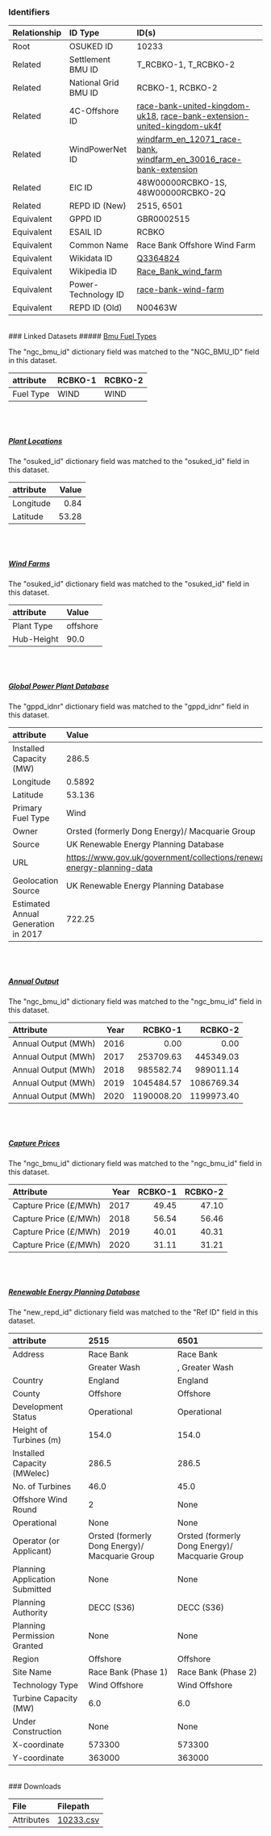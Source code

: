 ### Identifiers

| Relationship   | ID Type              | ID(s)                                                                                                                                                                                                                                                                |
|:---------------|:---------------------|:---------------------------------------------------------------------------------------------------------------------------------------------------------------------------------------------------------------------------------------------------------------------|
| Root           | OSUKED ID            | 10233                                                                                                                                                                                                                                                                |
| Related        | Settlement BMU ID    | T_RCBKO-1, T_RCBKO-2                                                                                                                                                                                                                                                 |
| Related        | National Grid BMU ID | RCBKO-1, RCBKO-2                                                                                                                                                                                                                                                     |
| Related        | 4C-Offshore ID       | [race-bank-united-kingdom-uk18](https://www.4coffshore.com/windfarms/united-kingdom/race-bank-united-kingdom-uk18.html), [race-bank-extension-united-kingdom-uk4f](https://www.4coffshore.com/windfarms/united-kingdom/race-bank-extension-united-kingdom-uk4f.html) |
| Related        | WindPowerNet ID      | [windfarm_en_12071_race-bank](https://www.thewindpower.net/windfarm_en_12071_race-bank.php), [windfarm_en_30016_race-bank-extension](https://www.thewindpower.net/windfarm_en_30016_race-bank-extension.php)                                                         |
| Related        | EIC ID               | 48W00000RCBKO-1S, 48W00000RCBKO-2Q                                                                                                                                                                                                                                   |
| Related        | REPD ID (New)        | 2515, 6501                                                                                                                                                                                                                                                           |
| Equivalent     | GPPD ID              | GBR0002515                                                                                                                                                                                                                                                           |
| Equivalent     | ESAIL ID             | RCBKO                                                                                                                                                                                                                                                                |
| Equivalent     | Common Name          | Race Bank Offshore Wind Farm                                                                                                                                                                                                                                         |
| Equivalent     | Wikidata ID          | [Q3364824](https://www.wikidata.org/wiki/Q3364824)                                                                                                                                                                                                                   |
| Equivalent     | Wikipedia ID         | [Race_Bank_wind_farm](https://en.wikipedia.org/wiki/Race_Bank_wind_farm)                                                                                                                                                                                             |
| Equivalent     | Power-Technology ID  | [race-bank-wind-farm](https://www.power-technology.com/projects/race-bank-wind-farm)                                                                                                                                                                                 |
| Equivalent     | REPD ID (Old)        | N00463W                                                                                                                                                                                                                                                              |

<br>
### Linked Datasets
##### <a href="https://osuked.github.io/Power-Station-Dictionary/datasets/bmu-fuel-types">Bmu Fuel Types</a>



The "ngc_bmu_id" dictionary field was matched to the "NGC_BMU_ID" field in this dataset.

| attribute   | RCBKO-1   | RCBKO-2   |
|:------------|:----------|:----------|
| Fuel Type   | WIND      | WIND      |

<br><br>
##### <a href="https://osuked.github.io/Power-Station-Dictionary/datasets/plant-locations">Plant Locations</a>



The "osuked_id" dictionary field was matched to the "osuked_id" field in this dataset.

| attribute   |   Value |
|:------------|--------:|
| Longitude   |    0.84 |
| Latitude    |   53.28 |

<br><br>
##### <a href="https://osuked.github.io/Power-Station-Dictionary/datasets/wind-farms">Wind Farms</a>



The "osuked_id" dictionary field was matched to the "osuked_id" field in this dataset.

| attribute   | Value    |
|:------------|:---------|
| Plant Type  | offshore |
| Hub-Height  | 90.0     |

<br><br>
##### <a href="https://osuked.github.io/Power-Station-Dictionary/datasets/global-power-plant-database">Global Power Plant Database</a>



The "gppd_idnr" dictionary field was matched to the "gppd_idnr" field in this dataset.

| attribute                           | Value                                                                    |
|:------------------------------------|:-------------------------------------------------------------------------|
| Installed Capacity (MW)             | 286.5                                                                    |
| Longitude                           | 0.5892                                                                   |
| Latitude                            | 53.136                                                                   |
| Primary Fuel Type                   | Wind                                                                     |
| Owner                               | Orsted (formerly Dong Energy)/ Macquarie Group                           |
| Source                              | UK Renewable Energy Planning Database                                    |
| URL                                 | https://www.gov.uk/government/collections/renewable-energy-planning-data |
| Geolocation Source                  | UK Renewable Energy Planning Database                                    |
| Estimated Annual Generation in 2017 | 722.25                                                                   |

<br><br>
##### <a href="https://osuked.github.io/Power-Station-Dictionary/datasets/annual-output">Annual Output</a>



The "ngc_bmu_id" dictionary field was matched to the "ngc_bmu_id" field in this dataset.

| Attribute           |   Year |    RCBKO-1 |    RCBKO-2 |
|:--------------------|-------:|-----------:|-----------:|
| Annual Output (MWh) |   2016 |       0.00 |       0.00 |
| Annual Output (MWh) |   2017 |  253709.63 |  445349.03 |
| Annual Output (MWh) |   2018 |  985582.74 |  989011.14 |
| Annual Output (MWh) |   2019 | 1045484.57 | 1086769.34 |
| Annual Output (MWh) |   2020 | 1190008.20 | 1199973.40 |

<br><br>
##### <a href="https://osuked.github.io/Power-Station-Dictionary/datasets/capture-prices">Capture Prices</a>



The "ngc_bmu_id" dictionary field was matched to the "ngc_bmu_id" field in this dataset.

| Attribute             |   Year |   RCBKO-1 |   RCBKO-2 |
|:----------------------|-------:|----------:|----------:|
| Capture Price (£/MWh) |   2017 |     49.45 |     47.10 |
| Capture Price (£/MWh) |   2018 |     56.54 |     56.46 |
| Capture Price (£/MWh) |   2019 |     40.01 |     40.31 |
| Capture Price (£/MWh) |   2020 |     31.11 |     31.21 |

<br><br>
##### <a href="https://osuked.github.io/Power-Station-Dictionary/datasets/renewable-energy-planning-database">Renewable Energy Planning Database</a>



The "new_repd_id" dictionary field was matched to the "Ref ID" field in this dataset.

| attribute                      | 2515                                           | 6501                                           |
|:-------------------------------|:-----------------------------------------------|:-----------------------------------------------|
| Address                        | Race Bank                                      | Race Bank                                      |
|                                | Greater Wash                                   | , Greater Wash                                 |
| Country                        | England                                        | England                                        |
| County                         | Offshore                                       | Offshore                                       |
| Development Status             | Operational                                    | Operational                                    |
| Height of Turbines (m)         | 154.0                                          | 154.0                                          |
| Installed Capacity (MWelec)    | 286.5                                          | 286.5                                          |
| No. of Turbines                | 46.0                                           | 45.0                                           |
| Offshore Wind Round            | 2                                              | None                                           |
| Operational                    | None                                           | None                                           |
| Operator (or Applicant)        | Orsted (formerly Dong Energy)/ Macquarie Group | Orsted (formerly Dong Energy)/ Macquarie Group |
| Planning Application Submitted | None                                           | None                                           |
| Planning Authority             | DECC (S36)                                     | DECC (S36)                                     |
| Planning Permission Granted    | None                                           | None                                           |
| Region                         | Offshore                                       | Offshore                                       |
| Site Name                      | Race Bank (Phase 1)                            | Race Bank (Phase 2)                            |
| Technology Type                | Wind Offshore                                  | Wind Offshore                                  |
| Turbine Capacity (MW)          | 6.0                                            | 6.0                                            |
| Under Construction             | None                                           | None                                           |
| X-coordinate                   | 573300                                         | 573300                                         |
| Y-coordinate                   | 363000                                         | 363000                                         |


<br>
### Downloads


| File       | Filepath                                                                              |
|:-----------|:--------------------------------------------------------------------------------------|
| Attributes | [10233.csv](https://osuked.github.io/Power-Station-Dictionary/object_attrs/10233.csv) |
